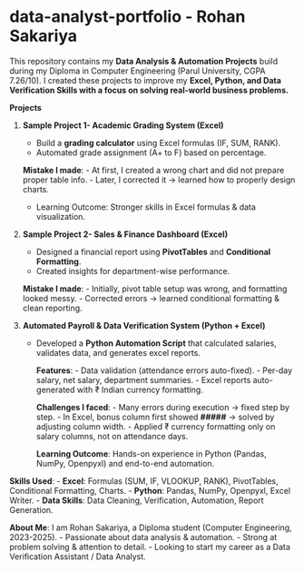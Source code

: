 # data-analyst-portfolio - Rohan Sakariya 
This repository contains my **Data Analysis & Automation Projects** build during my Diploma in Computer Engineering (Parul University, CGPA 7.26/10).
I created these projects to improve my **Excel, Python, and Data Verification Skills with a focus on solving real-world business problems.**

**Projects**
1. **Sample Project 1- Academic Grading System (Excel)**
     - Build a **grading calculator** using Excel formulas (IF, SUM, RANK).
     - Automated grade assignment (A+ to F) based on percentage.
   
      **Mistake I made**:
        - At first, I created a wrong chart and did not prepare proper table info.
        - Later, I corrected it -> learned how to properly design charts.
    - Learning Outcome: Stronger skills in Excel formulas & data visualization.
  
2. **Sample Project 2- Sales & Finance Dashboard (Excel)**
     - Designed a financial report using **PivotTables** and **Conditional Formatting**.
     - Created insights for department-wise performance.
       
      **Mistake I made**:
        - Initially, pivot table setup was wrong, and formatting looked messy.
        - Corrected errors -> learned conditional formatting & clean reporting.

3. **Automated Payroll & Data Verification System (Python + Excel)**
     - Developed a **Python Automation Script** that calculated salaries, validates data, and generates excel reports.
   
       **Features**:
           - Data validation (attendance errors auto-fixed).
           - Per-day salary, net salary, department summaries.
           - Excel reports auto-generated with ₹ Indian currency formatting.
   
       **Challenges I faced**:
           - Many errors during execution -> fixed step by step.
           - In Excel, bonus column first showed **#####** -> solved by adjusting column width.
           - Applied ₹ currency formatting only on salary columns, not on attendance days.
       
        **Learning Outcome**: Hands-on experience in Python (Pandas, NumPy, Openpyxl) and end-to-end automation.
   
  **Skills Used**:
     - **Excel**: Formulas (SUM, IF, VLOOKUP, RANK), PivotTables, Conditional Formatting, Charts.
     - **Python**: Pandas, NumPy, Openpyxl, Excel Writer.
     - **Data Skills**: Data Cleaning, Verification, Automation, Report Generation.

  **About Me**:
    I am Rohan Sakariya, a Diploma student (Computer Engineering, 2023-2025).
      - Passionate about data analysis & automation.
      - Strong at problem solving & attention to detail.
      - Looking to start my career as a Data Verification Assistant / Data Analyst.

